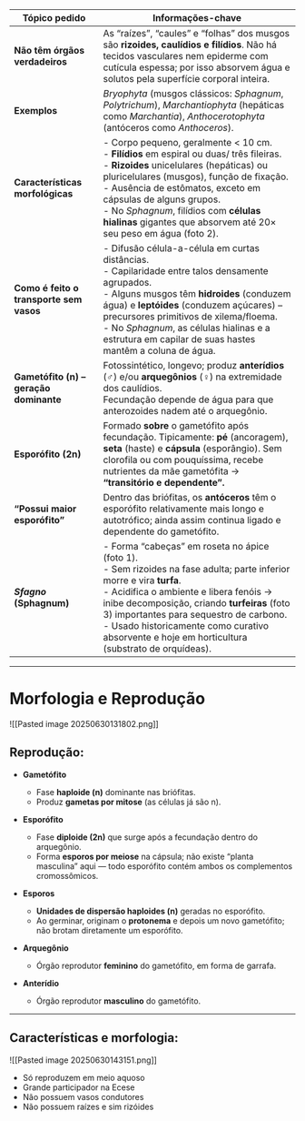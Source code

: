 
| Tópico pedido                           | Informações-chave                                                                                                                                                                                                                                                                                                                                                           |
| --------------------------------------- | --------------------------------------------------------------------------------------------------------------------------------------------------------------------------------------------------------------------------------------------------------------------------------------------------------------------------------------------------------------------------- |
| **Não têm órgãos verdadeiros**          | As “raízes”, “caules” e “folhas” dos musgos são **rizoides, caulídios e filídios**. Não há tecidos vasculares nem epiderme com cutícula espessa; por isso absorvem água e solutos pela superfície corporal inteira.                                                                                                                                                         |
| **Exemplos**                            | _Bryophyta_ (musgos clássicos: _Sphagnum_, _Polytrichum_), _Marchantiophyta_ (hepáticas como _Marchantia_), _Anthocerotophyta_ (antóceros como _Anthoceros_).                                                                                                                                                                                                               |
| **Características morfológicas**        | - Corpo pequeno, geralmente < 10 cm.  <br>- **Filídios** em espiral ou duas/ três fileiras.  <br>- **Rizoides** unicelulares (hepáticas) ou pluricelulares (musgos), função de fixação.  <br>- Ausência de estômatos, exceto em cápsulas de alguns grupos.  <br>- No _Sphagnum_, filídios com **células hialinas** gigantes que absorvem até 20× seu peso em água (foto 2). |
| **Como é feito o transporte sem vasos** | - Difusão célula-a-célula em curtas distâncias.  <br>- Capilaridade entre talos densamente agrupados.  <br>- Alguns musgos têm **hidroides** (conduzem água) e **leptóides** (conduzem açúcares) – precursores primitivos de xilema/floema.  <br>- No _Sphagnum_, as células hialinas e a estrutura em capilar de suas hastes mantêm a coluna de água.                      |
| **Gametófito (n) – geração dominante**  | Fotossintético, longevo; produz **anterídios** (♂) e/ou **arquegônios** (♀) na extremidade dos caulídios.  <br>Fecundação depende de água para que anterozoides nadem até o arquegônio.                                                                                                                                                                                     |
| **Esporófito (2n)**                     | Formado **sobre** o gametófito após fecundação. Tipicamente: **pé** (ancoragem), **seta** (haste) e **cápsula** (esporângio). Sem clorofila ou com pouquíssima, recebe nutrientes da mãe gametófita → **“transitório e dependente”.**                                                                                                                                       |
| **“Possui maior esporófito”**           | Dentro das briófitas, os **antóceros** têm o esporófito relativamente mais longo e autotrófico; ainda assim continua ligado e dependente do gametófito.                                                                                                                                                                                                                     |
| **_Sfagno_ (Sphagnum)**                 | - Forma “cabeças” em roseta no ápice (foto 1).  <br>- Sem rizoides na fase adulta; parte inferior morre e vira **turfa**.  <br>- Acidifica o ambiente e libera fenóis → inibe decomposição, criando **turfeiras** (foto 3) importantes para sequestro de carbono.  <br>- Usado historicamente como curativo absorvente e hoje em horticultura (substrato de orquídeas).     |

---

# Morfologia e Reprodução
 
![[Pasted image 20250630131802.png]]

## Reprodução: 

- **Gametófito**
    - Fase **haploide (n)** dominante nas briófitas.
    - Produz **gametas por mitose** (as células já são n).
        
- **Esporófito**
    - Fase **diploide (2n)** que surge após a fecundação dentro do arquegônio.
    - Forma **esporos por meiose** na cápsula; não existe “planta masculina” aqui — todo esporófito contém ambos os complementos cromossômicos.
        
- **Esporos**
    - **Unidades de dispersão haploides (n)** geradas no esporófito.
    - Ao germinar, originam o **protonema** e depois um novo gametófito; não brotam diretamente um esporófito.
        
- **Arquegônio**
    - Órgão reprodutor **feminino** do gametófito, em forma de garrafa.
        
- **Anterídio**
    - Órgão reprodutor **masculino** do gametófito.
        

---

## Características e morfologia:

![[Pasted image 20250630143151.png]]

- Só reproduzem em meio aquoso
- Grande participador na Ecese
- Não possuem vasos condutores
- Não possuem raízes e sim rizóides
